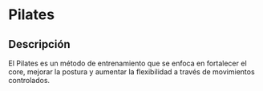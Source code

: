 # Pilates

## Descripción
El Pilates es un método de entrenamiento que se enfoca en fortalecer el core, mejorar la postura y aumentar la flexibilidad a través de movimientos controlados.

